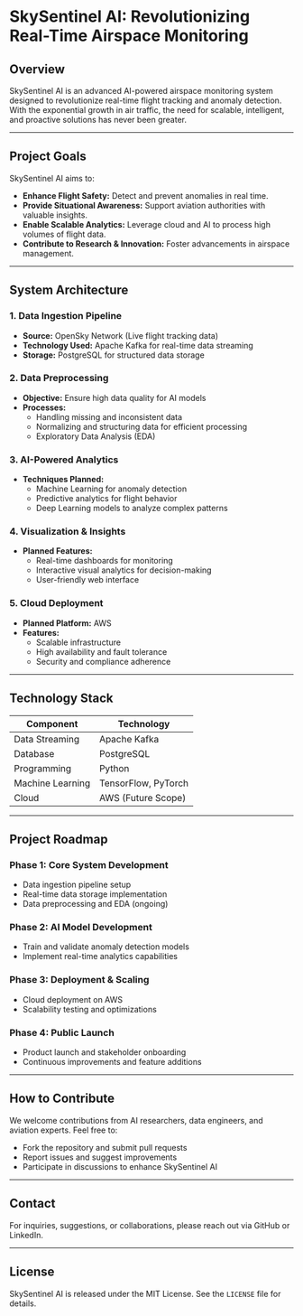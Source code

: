 # **SkySentinel AI: Revolutionizing Real-Time Airspace Monitoring**

## **Overview**
SkySentinel AI is an advanced AI-powered airspace monitoring system designed to revolutionize real-time flight tracking and anomaly detection. With the exponential growth in air traffic, the need for scalable, intelligent, and proactive solutions has never been greater.

---

## **Project Goals**
SkySentinel AI aims to:
- **Enhance Flight Safety:** Detect and prevent anomalies in real time.
- **Provide Situational Awareness:** Support aviation authorities with valuable insights.
- **Enable Scalable Analytics:** Leverage cloud and AI to process high volumes of flight data.
- **Contribute to Research & Innovation:** Foster advancements in airspace management.

---

## **System Architecture**

### **1. Data Ingestion Pipeline**
- **Source:** OpenSky Network (Live flight tracking data)
- **Technology Used:** Apache Kafka for real-time data streaming
- **Storage:** PostgreSQL for structured data storage

### **2. Data Preprocessing**
- **Objective:** Ensure high data quality for AI models
- **Processes:**
  - Handling missing and inconsistent data
  - Normalizing and structuring data for efficient processing
  - Exploratory Data Analysis (EDA)

### **3. AI-Powered Analytics**
- **Techniques Planned:**
  - Machine Learning for anomaly detection
  - Predictive analytics for flight behavior
  - Deep Learning models to analyze complex patterns

### **4. Visualization & Insights**
- **Planned Features:**
  - Real-time dashboards for monitoring
  - Interactive visual analytics for decision-making
  - User-friendly web interface

### **5. Cloud Deployment**
- **Planned Platform:** AWS
- **Features:**
  - Scalable infrastructure
  - High availability and fault tolerance
  - Security and compliance adherence

---

## **Technology Stack**
| Component       | Technology     |
|----------------|----------------|
| Data Streaming  | Apache Kafka    |
| Database        | PostgreSQL      |
| Programming     | Python          |
| Machine Learning| TensorFlow, PyTorch |
| Cloud           | AWS (Future Scope) |

---

## **Project Roadmap**
### **Phase 1: Core System Development**
- Data ingestion pipeline setup
- Real-time data storage implementation
- Data preprocessing and EDA (ongoing)

### **Phase 2: AI Model Development**
- Train and validate anomaly detection models
- Implement real-time analytics capabilities

### **Phase 3: Deployment & Scaling**
- Cloud deployment on AWS
- Scalability testing and optimizations

### **Phase 4: Public Launch**
- Product launch and stakeholder onboarding
- Continuous improvements and feature additions

---

## **How to Contribute**
We welcome contributions from AI researchers, data engineers, and aviation experts. Feel free to:
- Fork the repository and submit pull requests
- Report issues and suggest improvements
- Participate in discussions to enhance SkySentinel AI

---

## **Contact**
For inquiries, suggestions, or collaborations, please reach out via GitHub or LinkedIn.

---

## **License**
SkySentinel AI is released under the MIT License. See the `LICENSE` file for details.
